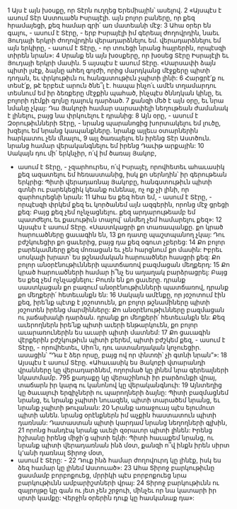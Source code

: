 1 Այս է այն խօսքը, որ Տէրն ուղղեց Երեմիային՝ ասելով.
2 «Այսպէս է ասում Տէր Աստուածն Իսրայէլի. այն բոլոր բաները, որ քեզ հրամայեցի, քեզ համար գրի՛ առ մատեանի մէջ: 3 Ահա օրեր են գալու, - ասում է Տէրը, - երբ Իսրայէլի իմ գերեալ ժողովրդին, նաեւ Յուդայի երկրի ժողովրդին վերադարձնելու եմ. վերադարձնելու եմ այն երկիրը, - ասում է Տէրը, - որ տուեցի նրանց հայրերին, որպէսզի տիրեն նրան»:
4 Սրանք են այն խօսքերը, որ խօսեց Տէրը Իսրայէլի եւ Յուդայի երկրի մասին.
5 այսպէս է ասում Տէրը.
«Սարսափի ձայն պիտի լսէք,
ձայնը ահեղ գոյժի,
որից մարդկանց մէջքերը պիտի դողան,
եւ փրկութիւն ու հանգստութիւն չպիտի լինի:
6 Հարցրէ՛ք ու տեսէ՛ք, թէ երբեւէ արուն ծնե՞լ է.
հապա ինչո՛ւ ամէն տղամարդու տեսնում եմ իր ձեռքերը մէջքին պահած,
ինչպէս ծննդկան կինը,
եւ բոլորի դէմքի գոյնը դալուկ դարձած.
7 քանզի մեծ է այն օրը,
եւ նրա նմանը չկայ:
Դա Յակոբի համար սարսափելի նեղութեան ժամանակ է լինելու,
բայց նա փրկուելու է դրանից:
8 Այն օրը, - ասում է Զօրութիւնների Տէրը, - նրանց պարանոցից խորտակելու եմ լուծը, խզելու եմ նրանց կապանքները. նրանք այլեւս օտարներին հարկատու չեն մնալու, 9 այլ ծառայելու են իրենց Տէր Աստծուն. նրանց համար վերականգնելու եմ իրենց Դաւիթ արքային:
10 Սակայն դու մի՛ երկնչիր,
ո՛վ իմ ծառայ Յակոբ,
- ասում է Տէրը, -
չզարհուրես, ո՛վ Իսրայէլ,
որովհետեւ ահաւասիկ քեզ ազատելու եմ հեռաստանից,
իսկ քո սերնդին՝ իր գերութեան երկրից:
Պիտի վերադառնայ Յակոբը,
հանգստութիւն պիտի գտնի ու բարեկեցիկ կեանք ունենայ,
ոչ ոք չի լինի, որ զարհուրեցնի նրան:
11 Ահա ես քեզ հետ եմ, - ասում է Տէրը, -
որպէսզի փրկեմ քեզ եւ կործանեմ այն ազգերին,
որոնց մէջ ցրեցի քեզ:
Բայց քեզ չեմ ոչնչացնելու.
քեզ արդարութեամբ եմ պատժելու
եւ քաւութիւն տալով՝ անմեղ չեմ համարելու քեզ»:
12 Այսպէս է ասում Տէրը.
«Սաստկացրի քո տառապանքը.
քո կրած հարուածները ցաւագին են,
13 քո դատը պաշտպանող չկայ:
Դու բժշկուեցիր քո ցաւերից,
բայց դա քեզ օգուտ չբերեց:
14 Քո բոլոր բարեկամները քեզ մոռացան
եւ չեն հարցնում քո մասին:
Իբրեւ սոսկալի խրատ՝
ես թշնամական հարուածներ հասցրի քեզ:
Քո բոլոր անօրէնութիւնների պատճառով բազմացան մեղքերդ:
15 Քո կրած հարուածների համար ի՞նչ ես աղաղակ բարձրացրել:
Բայց ես քեզ չեմ ոչնչացնելու:
Բուռն են քո ցաւերը.
դրանք սաստկացան քո բազում անօրէնութիւնների պատճառով,
դրանք քո մեղքերի՛ հետեւանքն են:
16 Սակայն ամէնքը, որ յօշոտում էին քեզ,
իրե՛նք պէտք է յօշոտուեն,
քո բոլոր թշնամիները պիտի յօշոտեն իրենց մարմինները:
Քո անօրէնութիւնները բազմացան ու յաճախակի դարձան.
դրանք քո մեղքերի՛ հետեւանքն են:
Քեզ աւերողներն իրե՛նք պիտի աւերի ենթարկուեն,
քո բոլոր աւարառուներին ես աւարի պիտի մատնեմ:
17 Քո ցաւագին վէրքերին բժշկութիւն պիտի բերեմ,
պիտի բժշկեմ քեզ, - ասում է Տէրը, -
որովհետեւ, Սիո՛ն, դու աստանդական կոչուեցիր.
ասացին՝ “Դա է ձեր որսը,
բայց ով որ փնտռի՝ չի գտնի նրան”»:
18 Այսպէս է ասում Տէրը.
«Ահաւասիկ ես Յակոբի վտարանդի վրանները կը վերադարձնեմ,
ողորմած կը լինեմ նրա գերեալների նկատմամբ.
795 քաղաքը կը վերաշինուի իր բարձունքի վրայ,
տաճարն իր կարգ ու կանոնով կը վերականգնուի:
19 Այնտեղից կը ծաւալուի երգիչների ու պարողների ձայնը:
Պիտի բազմացնեմ նրանց,
եւ նրանք չպիտի նուազեն,
պիտի տարածեմ նրանց,
եւ նրանք չպիտի թուլանան:
20 Նրանք առաջուայ պէս ելումուտ պիտի անեն.
նրանց օրէնքներն իմ աչքին հաստատուն պիտի դառնան:
Դատաստան պիտի կարդամ նրանց նեղողների գլխին,
21 որոնց հանդէպ նրանք աւելի զօրաւոր պիտի լինեն:
Իրենց իշխանը իրենց միջի՛ց պիտի ելնի:
Պիտի հաւաքեմ նրանց,
ու նրանք պիտի վերադառնան ինձ մօտ,
քանզի ո՞վ ինքն իրեն սիրտ կ՚անի դառնալ Տիրոջ մօտ,
- ասում է Տէրը: -
22 Դուք ինձ համար ժողովուրդ կը լինէք,
իսկ ես ձեզ համար կը լինեմ Աստուած»:
23 Ահա Տիրոջ բարկութիւնը ցասմամբ բորբոքուեց,
մրրիկի պէս բորբոքուեց նրա բարկութիւնն ամբարիշտների վրայ:
24 Տիրոջ բարկութիւնն ու զայրոյթը կը գան ու յետ չեն շրջուի,
մինչեւ որ նա կատարի իր սրտի կամքը:
Վերջին օրերին դուք կը հասկանաք դա»:
